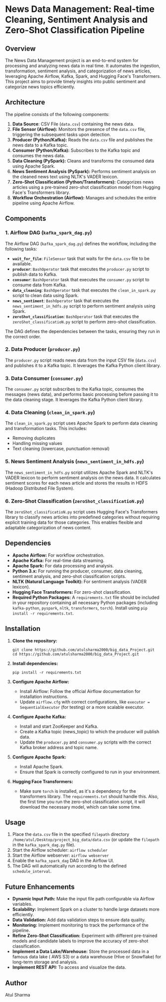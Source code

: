 # News Data Management: Real-time Cleaning, Sentiment Analysis and Zero-Shot Classification Pipeline

## Overview

The News Data Management project is an end-to-end system for processing and analyzing news data in real time. It automates the ingestion, transformation, sentiment analysis, and categorization of news articles, leveraging Apache Airflow, Kafka, Spark, and Hugging Face's Transformers. This project aims to provide timely insights into public sentiment and categorize news topics efficiently.

## Architecture

The pipeline consists of the following components:

1.  **Data Source**: CSV File (`data.csv`) containing the news data.
2.  **File Sensor (Airflow):** Monitors the presence of the `data.csv` file, triggering the subsequent tasks upon detection.
3.  **Producer (Python/Kafka):** Reads the `data.csv` file and publishes the news data to a Kafka topic.
4.  **Consumer (Python/Kafka):** Subscribes to the Kafka topic and consumes the news data.
5.  **Data Cleaning (PySpark):** Cleans and transforms the consumed data using Apache Spark.
6.  **News Sentiment Analysis (PySpark):** Performs sentiment analysis on the cleaned news text using NLTK's VADER lexicon.
7.  **Zero-Shot Classification (Python/Transformers):** Categorizes news articles using a pre-trained zero-shot classification model from Hugging Face's Transformers library.
8.  **Workflow Orchestration (Airflow):** Manages and schedules the entire pipeline using Apache Airflow.

## Components

### 1. Airflow DAG (`kafka_spark_dag.py`)

The Airflow DAG (`kafka_spark_dag.py`) defines the workflow, including the following tasks:

*   **`wait_for_file`**: `FileSensor` task that waits for the `data.csv` file to be available.
*   **`producer`**: `BashOperator` task that executes the `producer.py` script to publish data to Kafka.
*   **`consumer`**: `BashOperator` task that executes the `consumer.py` script to consume data from Kafka.
*   **`data_cleaning`**: `BashOperator` task that executes the `clean_in_spark.py` script to clean data using Spark.
*   **`news_sentiment`**: `BashOperator` task that executes the `news_sentiment_in_hdfs.py` script to perform sentiment analysis using Spark.
*   **`zeroShot_classification`**: `BashOperator` task that executes the `zeroShot_classificatioN.py` script to perform zero-shot classification.

The DAG defines the dependencies between the tasks, ensuring they run in the correct order.

### 2. Data Producer (`producer.py`)

The `producer.py` script reads news data from the input CSV file (`data.csv`) and publishes it to a Kafka topic.  It leverages the Kafka Python client library.

### 3. Data Consumer (`consumer.py`)

The `consumer.py` script subscribes to the Kafka topic, consumes the messages (news data), and performs basic processing before passing it to the data cleaning stage. It leverages the Kafka Python client library.

### 4. Data Cleaning (`clean_in_spark.py`)

The `clean_in_spark.py` script uses Apache Spark to perform data cleaning and transformation tasks. This includes:

*   Removing duplicates
*   Handling missing values
*   Text cleaning (lowercase, punctuation removal)

### 5. News Sentiment Analysis (`news_sentiment_in_hdfs.py`)

The `news_sentiment_in_hdfs.py` script utilizes Apache Spark and NLTK's VADER lexicon to perform sentiment analysis on the news data. It calculates sentiment scores for each news article and stores the results in HDFS (Hadoop Distributed File System).

### 6. Zero-Shot Classification (`zeroShot_classificatioN.py`)

The `zeroShot_classificatioN.py` script uses Hugging Face's Transformers library to classify news articles into predefined categories without requiring explicit training data for those categories. This enables flexible and adaptable categorization of news content.

## Dependencies

*   **Apache Airflow:** For workflow orchestration.
*   **Apache Kafka:** For real-time data streaming.
*   **Apache Spark:** For data processing and analysis.
*   **Python 3.x:** For running the producer, consumer, data cleaning, sentiment analysis, and zero-shot classification scripts.
*   **NLTK (Natural Language Toolkit):** For sentiment analysis (VADER lexicon).
*   **Hugging Face Transformers:** For zero-shot classification.
*   **Required Python Packages:**  A `requirements.txt` file should be included in your repository containing all necessary Python packages (including `kafka-python`, `pyspark`, `nltk`, `transformers`, `torch`).  Install using `pip install -r requirements.txt`.

## Installation

1.  **Clone the repository:**
    ```
    git clone https://github.com/atulsharma2000/big_data_Project.git
    cd https://github.com/atulsharma2000/big_data_Project.git
    ```

2.  **Install dependencies:**
    ```
    pip install -r requirements.txt
    ```

3.  **Configure Apache Airflow:**
    *   Install Airflow: Follow the official Airflow documentation for installation instructions.
    *   Update `airflow.cfg` with correct configurations, like `executor = SequentialExecutor` (for testing) or a more scalable executor.

4.  **Configure Apache Kafka:**
    *   Install and start ZooKeeper and Kafka.
    *   Create a Kafka topic (news_topic) to which the producer will publish data.
    *   Update the `producer.py` and `consumer.py` scripts with the correct Kafka broker address and topic name.

5.  **Configure Apache Spark:**
    *   Install Apache Spark.
    *   Ensure that Spark is correctly configured to run in your environment.

6.  **Hugging Face Transformers:**
    * Make sure `torch` is installed, as it's a dependency for the transformers library. The `requirements.txt` should handle this. Also, the first time you run the zero-shot classification script, it will download the necessary model, which can take some time.

## Usage

1.  Place the `data.csv` file in the specified `filepath` directory `/home/atul/Desktop/project_big_data/data.csv` (or update the `filepath` in the `kafka_spark_dag.py` file).
2.  Start the Airflow scheduler: `airflow scheduler`
3.  Start the Airflow webserver: `airflow webserver`
4.  Enable the `kafka_spark_dag` DAG in the Airflow UI.
5.  The DAG will automatically run according to the defined `schedule_interval`.

## Future Enhancements

*   **Dynamic Input Path:** Make the input file path configurable via Airflow variables.
*   **Scalability:** Implement Spark on a cluster to handle large datasets more efficiently.
*   **Data Validation:** Add data validation steps to ensure data quality.
*   **Monitoring:** Implement monitoring to track the performance of the pipeline.
*   **Refine Zero-Shot Classification:** Experiment with different pre-trained models and candidate labels to improve the accuracy of zero-shot classification.
*   **Implement a Data Lake/Warehouse:** Store the processed data in a famous data lake ( AWS S3) or a data warehouse (Hive or Snowflake) for long-term storage and analysis.
*   **Implement REST API:** To access and visualize the data.

## Author

Atul Sharma
